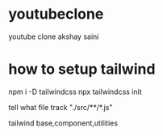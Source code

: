 # youtubeclone
youtube clone akshay saini

# how to setup tailwind
npm i -D tailwindcss
npx tailwindcss init

tell what file track
"./src/**/*.js"

tailwind base,component,utilities
